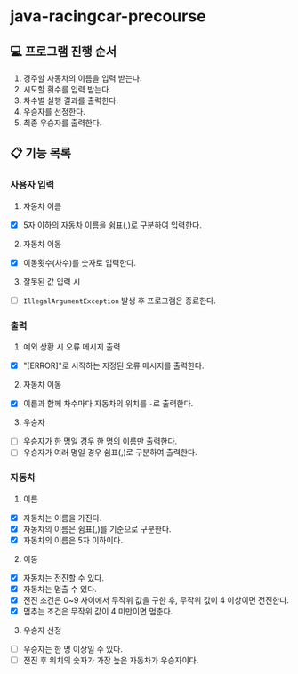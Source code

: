 # java-racingcar-precourse

## 💻 프로그램 진행 순서
1. 경주할 자동차의 이름을 입력 받는다.
2. 시도할 횟수를 입력 받는다.
3. 차수별 실행 결과를 출력한다.
4. 우승자를 선정한다.
5. 최종 우승자를 출력한다.

## 📋 기능 목록
### 사용자 입력
1. 자동차 이름
- [x] 5자 이하의 자동차 이름을 쉼표(,)로 구분하여 입력한다.

2. 자동차 이동
- [x] 이동횟수(차수)를 숫자로 입력한다.

3. 잘못된 값 입력 시
- [ ] ``IllegalArgumentException`` 발생 후 프로그램은 종료한다.

### 출력
1. 예외 상황 시 오류 메시지 출력
- [x] "[ERROR]"로 시작하는 지정된 오류 메시지를 출력한다.

2. 자동차 이동
- [x] 이름과 함께 차수마다 자동차의 위치를 ``-``로 출력한다.

3. 우승자
- [ ] 우승자가 한 명일 경우 한 명의 이름만 출력한다.
- [ ] 우승자가 여러 명일 경우 쉼표(,)로 구분하여 출력한다.

### 자동차
1. 이름
- [x] 자동차는 이름을 가진다.
- [x] 자동차의 이름은 쉼표(,)를 기준으로 구분한다.
- [x] 자동차의 이름은 5자 이하이다.

2. 이동
- [x] 자동차는 전진할 수 있다.
- [x] 자동차는 멈출 수 있다.
- [x] 전진 조건은 0~9 사이에서 무작위 값을 구한 후, 무작위 값이 4 이상이면 전진한다.
- [x] 멈추는 조건은 무작위 값이 4 미만이면 멈춘다.

3. 우승자 선정
- [ ] 우승자는 한 명 이상일 수 있다.
- [ ] 전진 후 위치의 숫자가 가장 높은 자동차가 우승자이다.